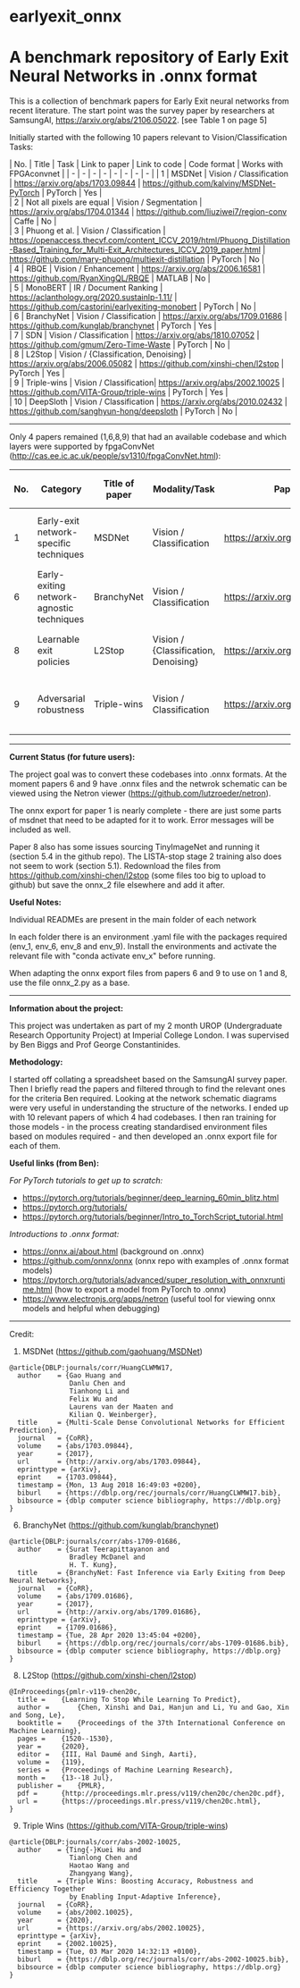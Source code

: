 # earlyexit_onnx

# A benchmark repository of Early Exit Neural Networks in .onnx format

This is a collection of benchmark papers for Early Exit neural networks from recent literature. The start point was the survey paper by researchers at SamsungAI, https://arxiv.org/abs/2106.05022. [see Table 1 on page 5]

Initially started with the following 10 papers relevant to Vision/Classification Tasks:

| No. | Title  | Task | Link to paper | Link to code | Code format | Works with FPGAconvnet |
| - | - | - | - | - | - | - | - |
| 1 | MSDNet | Vision / Classification | https://arxiv.org/abs/1703.09844 | https://github.com/kalviny/MSDNet-PyTorch | PyTorch | Yes |  
| 2 | Not all pixels are equal | Vision / Segmentation | https://arxiv.org/abs/1704.01344 | https://github.com/liuziwei7/region-conv | Caffe | No |  
| 3 | Phuong et al. | Vision / Classification | https://openaccess.thecvf.com/content_ICCV_2019/html/Phuong_Distillation-Based_Training_for_Multi-Exit_Architectures_ICCV_2019_paper.html | https://github.com/mary-phuong/multiexit-distillation | PyTorch | No |  
| 4 | RBQE | Vision / Enhancement | https://arxiv.org/abs/2006.16581 | https://github.com/RyanXingQL/RBQE | MATLAB | No |  
| 5 | MonoBERT | IR / Document Ranking | https://aclanthology.org/2020.sustainlp-1.11/ | https://github.com/castorini/earlyexiting-monobert | PyTorch | No |  
| 6 | BranchyNet | Vision / Classification | https://arxiv.org/abs/1709.01686 | https://github.com/kunglab/branchynet | PyTorch | Yes |  
| 7 | SDN | Vision / Classification | https://arxiv.org/abs/1810.07052 | https://github.com/gmum/Zero-Time-Waste | PyTorch | No |  
| 8 | L2Stop | Vision / {Classification, Denoising} | https://arxiv.org/abs/2006.05082 | https://github.com/xinshi-chen/l2stop | PyTorch | Yes |  
| 9 | Triple-wins |  Vision / Classification| https://arxiv.org/abs/2002.10025 | https://github.com/VITA-Group/triple-wins | PyTorch | Yes |  
| 10 | DeepSloth | Vision / Classification | https://arxiv.org/abs/2010.02432 | https://github.com/sanghyun-hong/deepsloth | PyTorch | No |  



-------------------
Only 4 papers remained (1,6,8,9) that had an available codebase and which layers were supported by fpgaConvNet (http://cas.ee.ic.ac.uk/people/sv1310/fpgaConvNet.html):


| No. | Category                                  | Title of paper  | Modality/Task                         | Paper link                       | Code? | Code link                                       | Format of Code | Comments                                       | Layer types                                                  | Exit calculation type               | Network run?       | .onnx export? | Netron view? |
|-----|-------------------------------------------|-----------------|---------------------------------------|----------------------------------|-------|-------------------------------------------------|----------------|------------------------------------------------|--------------------------------------------------------------|-------------------------------------|--------------------|---------------|--------------|
| 1   | Early-exit network-specific techniques    | MSDNet          | Vision / Classification               | https://arxiv.org/abs/1703.09844 | Yes   | https://github.com/kalviny/MSDNet-PyTorch       | PyTorch        | Possible issue with dotted line in schematic   | nn.Conv2d, nn.BatchNorm2d, nn.Linear, nn.ReLU, nn.MaxPool2d  | softmax with entropy                | No - CUDA error?   |               |              |
| 6   | Early-exiting network-agnostic techniques | BranchyNet      | Vision / Classification               | https://arxiv.org/abs/1709.01686 | Yes   | https://github.com/kunglab/branchynet,  https://github.com/biggsbenjamin/earlyexitnet           | PyTorch        | -                                              | nn.Conv2d, nn.ReLU, nn.MaxPool2d                             | softmax with entropy                | Yes                | Yes           | Yes          |
| 8   | Learnable exit policies                   | L2Stop          | Vision / {Classification, Denoising}  | https://arxiv.org/abs/2006.05082 | Yes   | https://github.com/xinshi-chen/l2stop           | PyTorch        | section 5.2/5.3 not needed                     | nn.Linear                                                    | own model (see 3.1 Stopping Policy) | No - problem       |               |              |
| 9   | Adversarial robustness                    | Triple-wins     | Vision / Classification               | https://arxiv.org/abs/2002.10025 | Yes   | https://github.com/VITA-Group/triple-wins       | PyTorch        | -                                              | nn.Conv2d, nn.ReLU, nn.MaxPool2d, nn.Dropout, nn.BatchNorm2d | softmax with entropy                | Yes                | Yes           | Yes          |
  
-------------------
**Current Status (for future users):**

The project goal was to convert these codebases into .onnx formats. At the moment papers 6 and 9 have .onnx files and the netwrok schematic can be viewed using the Netron viewer (https://github.com/lutzroeder/netron).
  
The onnx export for paper 1 is nearly complete - there are just some parts of msdnet that need to be adapted for it to work. Error messages will be included as well.

Paper 8 also has some issues sourcing TinyImageNet and running it (section 5.4 in the github repo). The LISTA-stop stage 2 training also does not seem to work (section 5.1). Redownload the files from https://github.com/xinshi-chen/l2stop (some files too big to upload to github) but save the onnx_2 file elsewhere and add it after.


**Useful Notes:**

Individual READMEs are present in the main folder of each network

In each folder there is an environment .yaml file with the packages required (env_1, env_6, env_8 and env_9). Install the environments and activate the relevant file with "conda activate env_x" before running.

When adapting the onnx export files from papers 6 and 9 to use on 1 and 8, use the file onnx_2.py as a base.

-------------------
**Information about the project:**

This project was undertaken as part of my 2 month UROP (Undergraduate Research Opportunity Project) at Imperial College London. I was supervised by Ben Biggs and Prof George Constantinides.

**Methodology:**

I started off collating a spreadsheet based on the SamsungAI survey paper. Then I briefly read the papers and filtered through to find the relevant ones for the criteria Ben required. Looking at the network schematic diagrams were very useful in understanding the structure of the networks. I ended up with 10 relevant papers of which 4 had codebases. I then ran training for those models - in the process creating standardised environment files based on modules required - and then developed an .onnx export file for each of them.

**Useful links (from Ben):**

*For PyTorch tutorials to get up to scratch:*
-  https://pytorch.org/tutorials/beginner/deep_learning_60min_blitz.html
-  https://pytorch.org/tutorials/
-  https://pytorch.org/tutorials/beginner/Intro_to_TorchScript_tutorial.html

*Introductions to .onnx format:*
-  https://onnx.ai/about.html (background on .onnx)
-  https://github.com/onnx/onnx (onnx repo with examples of .onnx format models)
-  https://pytorch.org/tutorials/advanced/super_resolution_with_onnxruntime.html (how to export a model from PyTorch to .onnx)
-  https://www.electronjs.org/apps/netron (useful tool for viewing onnx models and helpful when debugging)

  
-------------------
Credit:

1. MSDNet (https://github.com/gaohuang/MSDNet)

>

    @article{DBLP:journals/corr/HuangCLWMW17,
      author    = {Gao Huang and
                   Danlu Chen and
                   Tianhong Li and
                   Felix Wu and
                   Laurens van der Maaten and
                   Kilian Q. Weinberger},
      title     = {Multi-Scale Dense Convolutional Networks for Efficient Prediction},
      journal   = {CoRR},
      volume    = {abs/1703.09844},
      year      = {2017},
      url       = {http://arxiv.org/abs/1703.09844},
      eprinttype = {arXiv},
      eprint    = {1703.09844},
      timestamp = {Mon, 13 Aug 2018 16:49:03 +0200},
      biburl    = {https://dblp.org/rec/journals/corr/HuangCLWMW17.bib},
      bibsource = {dblp computer science bibliography, https://dblp.org}
    }
    
    
  
6. BranchyNet (https://github.com/kunglab/branchynet)

>

    @article{DBLP:journals/corr/abs-1709-01686,
      author    = {Surat Teerapittayanon and
                   Bradley McDanel and
                   H. T. Kung},
      title     = {BranchyNet: Fast Inference via Early Exiting from Deep Neural Networks},
      journal   = {CoRR},
      volume    = {abs/1709.01686},
      year      = {2017},
      url       = {http://arxiv.org/abs/1709.01686},
      eprinttype = {arXiv},
      eprint    = {1709.01686},
      timestamp = {Tue, 28 Apr 2020 13:45:04 +0200},
      biburl    = {https://dblp.org/rec/journals/corr/abs-1709-01686.bib},
      bibsource = {dblp computer science bibliography, https://dblp.org}
    }
    
    
  
8. L2Stop (https://github.com/xinshi-chen/l2stop)

>

    @InProceedings{pmlr-v119-chen20c,
      title = 	 {Learning To Stop While Learning To Predict},
      author =       {Chen, Xinshi and Dai, Hanjun and Li, Yu and Gao, Xin and Song, Le},
      booktitle = 	 {Proceedings of the 37th International Conference on Machine Learning},
      pages = 	 {1520--1530},
      year = 	 {2020},
      editor = 	 {III, Hal Daumé and Singh, Aarti},
      volume = 	 {119},
      series = 	 {Proceedings of Machine Learning Research},
      month = 	 {13--18 Jul},
      publisher =    {PMLR},
      pdf = 	 {http://proceedings.mlr.press/v119/chen20c/chen20c.pdf},
      url = 	 {https://proceedings.mlr.press/v119/chen20c.html},
    }
    
    
  
9. Triple Wins (https://github.com/VITA-Group/triple-wins)

>

    @article{DBLP:journals/corr/abs-2002-10025,
      author    = {Ting{-}Kuei Hu and
                   Tianlong Chen and
                   Haotao Wang and
                   Zhangyang Wang},
      title     = {Triple Wins: Boosting Accuracy, Robustness and Efficiency Together
                   by Enabling Input-Adaptive Inference},
      journal   = {CoRR},
      volume    = {abs/2002.10025},
      year      = {2020},
      url       = {https://arxiv.org/abs/2002.10025},
      eprinttype = {arXiv},
      eprint    = {2002.10025},
      timestamp = {Tue, 03 Mar 2020 14:32:13 +0100},
      biburl    = {https://dblp.org/rec/journals/corr/abs-2002-10025.bib},
      bibsource = {dblp computer science bibliography, https://dblp.org}
    }
    
    
    
